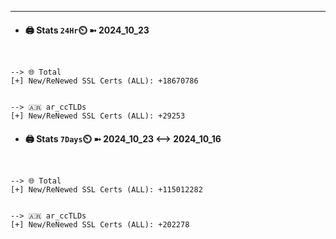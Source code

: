 

---
- #### 🖨️ **Stats** `24Hr`⏲️ ➼ 2024_10_23
```console


--> 🌐 Total
[+] New/ReNewed SSL Certs (ALL): +18670786


--> 🇦🇷 ar_ccTLDs
[+] New/ReNewed SSL Certs (ALL): +29253

```

- #### 🖨️ **Stats** `7Days`⏲️ ➼ 2024_10_23 <--> 2024_10_16
```console


--> 🌐 Total
[+] New/ReNewed SSL Certs (ALL): +115012282


--> 🇦🇷 ar_ccTLDs
[+] New/ReNewed SSL Certs (ALL): +202278

```

